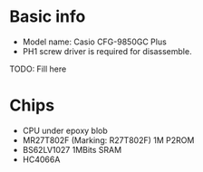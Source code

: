 # Basic info
* Model name: Casio CFG-9850GC Plus
* PH1 screw driver is required for disassemble.

TODO: Fill here
# Chips
* CPU under epoxy blob
* MR27T802F (Marking: R27T802F) 1M P2ROM
* BS62LV1027 1MBits SRAM
* HC4066A